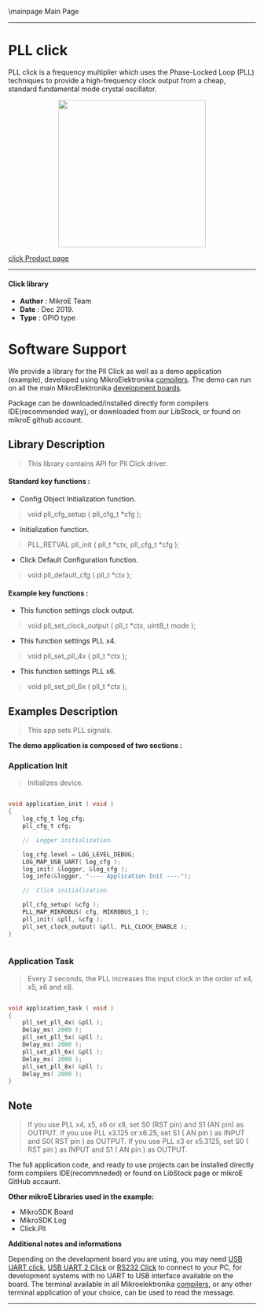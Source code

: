 \mainpage Main Page
 
 

---
# PLL click

PLL click is a frequency multiplier which uses the Phase-Locked Loop (PLL) techniques to provide a high-frequency clock output from a cheap, standard fundamental mode crystal oscillator. 

<p align="center">
  <img src="https://download.mikroe.com/images/click_for_ide/pll_click.png" height=300px>
</p>

[click Product page](https://www.mikroe.com/pll-click)

---


#### Click library 

- **Author**        : MikroE Team
- **Date**          : Dec 2019.
- **Type**          : GPIO type


# Software Support

We provide a library for the Pll Click 
as well as a demo application (example), developed using MikroElektronika 
[compilers](https://shop.mikroe.com/compilers). 
The demo can run on all the main MikroElektronika [development boards](https://shop.mikroe.com/development-boards).

Package can be downloaded/installed directly form compilers IDE(recommended way), or downloaded from our LibStock, or found on mikroE github account. 

## Library Description

> This library contains API for Pll Click driver.

#### Standard key functions :

- Config Object Initialization function.
> void pll_cfg_setup ( pll_cfg_t *cfg ); 
 
- Initialization function.
> PLL_RETVAL pll_init ( pll_t *ctx, pll_cfg_t *cfg );

- Click Default Configuration function.
> void pll_default_cfg ( pll_t *ctx );


#### Example key functions :

- This function settings clock output.
> void pll_set_clock_output ( pll_t *ctx, uint8_t mode );
 
- This function settings PLL x4.
> void pll_set_pll_4x ( pll_t *ctx );

- This function settings PLL x6.
> void pll_set_pll_6x ( pll_t *ctx );

## Examples Description

> This app sets PLL signals.

**The demo application is composed of two sections :**

### Application Init 

> Initializes device.

```c

void application_init ( void )
{
    log_cfg_t log_cfg;
    pll_cfg_t cfg;

    //  Logger initialization.

    log_cfg.level = LOG_LEVEL_DEBUG;
    LOG_MAP_USB_UART( log_cfg );
    log_init( &logger, &log_cfg );
    log_info(&logger, "---- Application Init ----");

    //  Click initialization.

    pll_cfg_setup( &cfg );
    PLL_MAP_MIKROBUS( cfg, MIKROBUS_1 );
    pll_init( &pll, &cfg );
    pll_set_clock_output( &pll, PLL_CLOCK_ENABLE );
}
  
```

### Application Task

> Every 2 seconds, the PLL increases the input clock in the order of x4, x5, x6 and x8.

```c

void application_task ( void )
{
    pll_set_pll_4x( &pll );
    Delay_ms( 2000 );
    pll_set_pll_5x( &pll );
    Delay_ms( 2000 );
    pll_set_pll_6x( &pll );
    Delay_ms( 2000 );
    pll_set_pll_8x( &pll );
    Delay_ms( 2000 );
} 

```

## Note

> If you use PLL x4, x5, x6 or x8, set S0 (RST pin) and S1 (AN pin) as OUTPUT.
> If you use PLL x3.125 or x6.25, set S1 ( AN pin ) as INPUT and S0( RST pin ) as OUTPUT.
> If you use PLL x3 or x5.3125, set S0 ( RST pin ) as INPUT and S1 ( AN pin ) as OUTPUT.

The full application code, and ready to use projects can be  installed directly form compilers IDE(recommneded) or found on LibStock page or mikroE GitHub accaunt.

**Other mikroE Libraries used in the example:** 

- MikroSDK.Board
- MikroSDK.Log
- Click.Pll

**Additional notes and informations**

Depending on the development board you are using, you may need 
[USB UART click](https://shop.mikroe.com/usb-uart-click), 
[USB UART 2 Click](https://shop.mikroe.com/usb-uart-2-click) or 
[RS232 Click](https://shop.mikroe.com/rs232-click) to connect to your PC, for 
development systems with no UART to USB interface available on the board. The 
terminal available in all Mikroelektronika 
[compilers](https://shop.mikroe.com/compilers), or any other terminal application 
of your choice, can be used to read the message.



---
